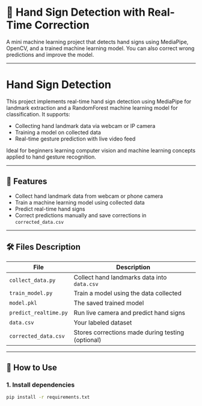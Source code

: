 # 🤖 Hand Sign Detection with Real-Time Correction

A mini machine learning project that detects hand signs using MediaPipe, OpenCV, and a trained machine learning model. You can also correct wrong predictions and improve the model.

---

# Hand Sign Detection

This project implements real-time hand sign detection using MediaPipe for landmark extraction and a RandomForest machine learning model for classification. It supports:

- Collecting hand landmark data via webcam or IP camera
- Training a model on collected data
- Real-time gesture prediction with live video feed

Ideal for beginners learning computer vision and machine learning concepts applied to hand gesture recognition.

---

## 🧠 Features

- Collect hand landmark data from webcam or phone camera
- Train a machine learning model using collected data
- Predict real-time hand signs
- Correct predictions manually and save corrections in `corrected_data.csv`

---

## 🛠️ Files Description

| File | Description |
|------|-------------|
| `collect_data.py` | Collect hand landmarks data into `data.csv` |
| `train_model.py` | Train a model using the data collected |
| `model.pkl` | The saved trained model |
| `predict_realtime.py` | Run live camera and predict hand signs |
| `data.csv` | Your labeled dataset |
| `corrected_data.csv` | Stores corrections made during testing (optional) |

---

## 🚀 How to Use

### 1. Install dependencies

```bash
pip install -r requirements.txt
